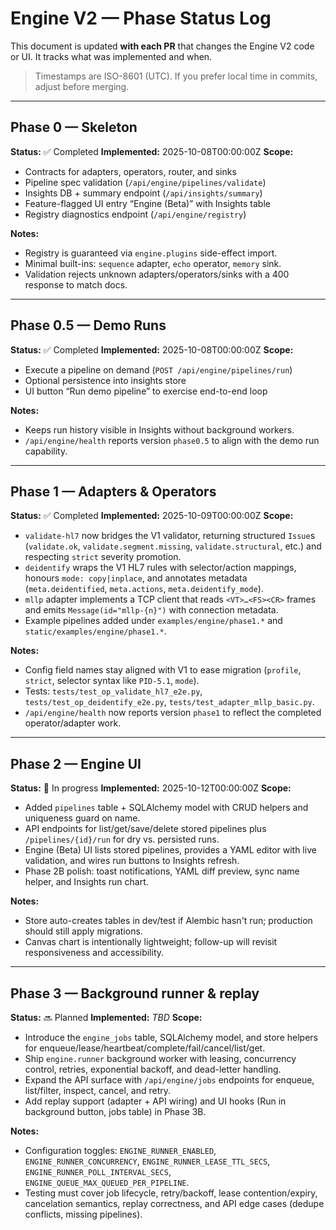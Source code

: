 # Engine V2 — Phase Status Log

This document is updated **with each PR** that changes the Engine V2 code or UI. It tracks what was implemented and when.

> Timestamps are ISO-8601 (UTC). If you prefer local time in commits, adjust before merging.

---

## Phase 0 — Skeleton

**Status:** ✅ Completed
**Implemented:** 2025-10-08T00:00:00Z
**Scope:**
- Contracts for adapters, operators, router, and sinks
- Pipeline spec validation (`/api/engine/pipelines/validate`)
- Insights DB + summary endpoint (`/api/insights/summary`)
- Feature-flagged UI entry “Engine (Beta)” with Insights table
- Registry diagnostics endpoint (`/api/engine/registry`)

**Notes:**
- Registry is guaranteed via `engine.plugins` side-effect import.
- Minimal built-ins: `sequence` adapter, `echo` operator, `memory` sink.
- Validation rejects unknown adapters/operators/sinks with a 400 response to match docs.

---

## Phase 0.5 — Demo Runs

**Status:** ✅ Completed
**Implemented:** 2025-10-08T00:00:00Z
**Scope:**
- Execute a pipeline on demand (`POST /api/engine/pipelines/run`)
- Optional persistence into insights store
- UI button “Run demo pipeline” to exercise end-to-end loop

**Notes:**
- Keeps run history visible in Insights without background workers.
- `/api/engine/health` reports version `phase0.5` to align with the demo run capability.

---

## Phase 1 — Adapters & Operators

**Status:** ✅ Completed
**Implemented:** 2025-10-09T00:00:00Z
**Scope:**
- `validate-hl7` now bridges the V1 validator, returning structured `Issue`s (`validate.ok`, `validate.segment.missing`, `validate.structural`, etc.) and respecting `strict` severity promotion.
- `deidentify` wraps the V1 HL7 rules with selector/action mappings, honours `mode: copy|inplace`, and annotates metadata (`meta.deidentified`, `meta.actions`, `meta.deidentify_mode`).
- `mllp` adapter implements a TCP client that reads `<VT>…<FS><CR>` frames and emits `Message(id="mllp-{n}")` with connection metadata.
- Example pipelines added under `examples/engine/phase1.*` and `static/examples/engine/phase1.*`.

**Notes:**
- Config field names stay aligned with V1 to ease migration (`profile`, `strict`, selector syntax like `PID-5.1`, `mode`).
- Tests: `tests/test_op_validate_hl7_e2e.py`, `tests/test_op_deidentify_e2e.py`, `tests/test_adapter_mllp_basic.py`.
- `/api/engine/health` now reports version `phase1` to reflect the completed operator/adapter work.

---

## Phase 2 — Engine UI

**Status:** 🚧 In progress
**Implemented:** 2025-10-12T00:00:00Z
**Scope:**
- Added `pipelines` table + SQLAlchemy model with CRUD helpers and uniqueness guard on name.
- API endpoints for list/get/save/delete stored pipelines plus `/pipelines/{id}/run` for dry vs. persisted runs.
- Engine (Beta) UI lists stored pipelines, provides a YAML editor with live validation, and wires run buttons to Insights refresh.
- Phase 2B polish: toast notifications, YAML diff preview, sync name helper, and Insights run chart.

**Notes:**
- Store auto-creates tables in dev/test if Alembic hasn't run; production should still apply migrations.
- Canvas chart is intentionally lightweight; follow-up will revisit responsiveness and accessibility.

---

## Phase 3 — Background runner & replay

**Status:** 🔜 Planned
**Implemented:** _TBD_
**Scope:**
- Introduce the `engine_jobs` table, SQLAlchemy model, and store helpers for enqueue/lease/heartbeat/complete/fail/cancel/list/get.
- Ship `engine.runner` background worker with leasing, concurrency control, retries, exponential backoff, and dead-letter handling.
- Expand the API surface with `/api/engine/jobs` endpoints for enqueue, list/filter, inspect, cancel, and retry.
- Add replay support (adapter + API wiring) and UI hooks (Run in background button, jobs table) in Phase 3B.

**Notes:**
- Configuration toggles: `ENGINE_RUNNER_ENABLED`, `ENGINE_RUNNER_CONCURRENCY`, `ENGINE_RUNNER_LEASE_TTL_SECS`, `ENGINE_RUNNER_POLL_INTERVAL_SECS`, `ENGINE_QUEUE_MAX_QUEUED_PER_PIPELINE`.
- Testing must cover job lifecycle, retry/backoff, lease contention/expiry, cancelation semantics, replay correctness, and API edge cases (dedupe conflicts, missing pipelines).
